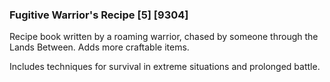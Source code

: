 ### Fugitive Warrior's Recipe [5] [9304]

Recipe book written by a roaming warrior, chased by someone through the Lands Between. Adds more craftable items.

Includes techniques for survival in extreme situations and prolonged battle.